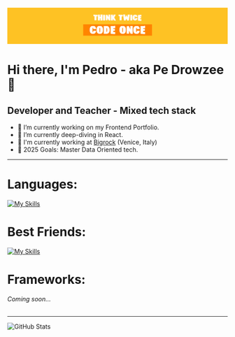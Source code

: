 ![Think twice Code Once](https://raw.githubusercontent.com/RojoPedro/RojoPedro/7b1e0b6364558bc327bb5086d2d4771479fd9436/BannerGithub.jpg)
# Hi there, I'm Pedro - aka Pe Drowzee 👋

## **Developer and Teacher - Mixed tech stack**
 - 🔭 I’m currently working on my Frontend Portfolio.
 - 🌱 I’m currently deep-diving in React.
 - 💼 I'm currently working at [Bigrock](https://www.bigrock.it/?gad_source=1&gclid=EAIaIQobChMIl5Sz0YuXhwMVjahoCR28NAGXEAAYASAAEgIi4PD_BwE) (Venice, Italy)
 - 🥅 2025 Goals: Master Data Oriented tech.

***

# Languages:
[![My Skills](https://skillicons.dev/icons?i=cpp,cs,python,html,css,js)](https://skillicons.dev)
<br/>
# Best Friends:
[![My Skills](https://skillicons.dev/icons?i=unreal,unity,vscode,aws)](https://skillicons.dev)
<br/>
# Frameworks:
*Coming soon...*
<br/>
<br/>
***

![GitHub Stats](https://github-readme-stats.vercel.app/api?username=RojoPedro&theme=nightowl&show_icons=true&hide_border=true&count_private=true)
